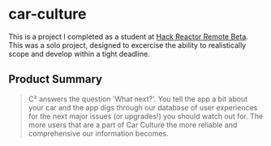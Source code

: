 # car-culture
This is a project I completed as a student at [Hack Reactor Remote Beta](http://www.hackreactor.com/remote-beta).  This was a solo project, designed to excercise the ability to realistically scope and develop within a tight deadline.

## Product Summary ##
  > C² answers the question 'What next?'.  You tell the app a bit about your car and the app digs through
our database of user experiences for the next major issues (or upgrades!) you should watch out for.  The more users
that are a part of Car Culture the more reliable and comprehensive our information becomes.
